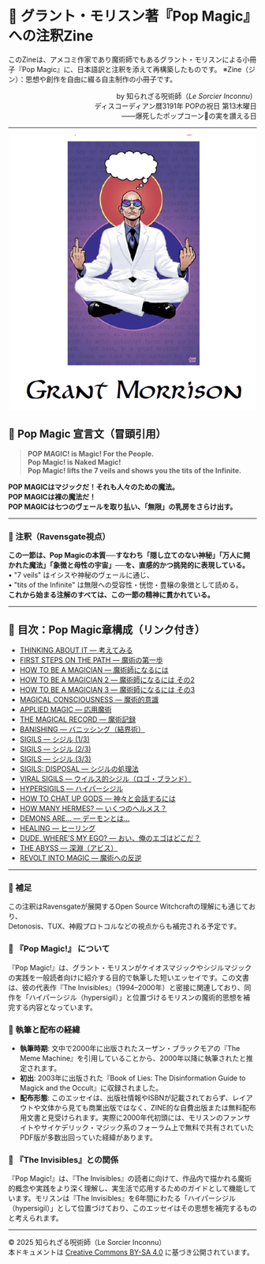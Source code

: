 # 🐌 グラント・モリスン著『Pop Magic』への注釈Zine

このZineは、アメコミ作家であり魔術師でもあるグラント・モリスンによる小冊子『Pop Magic』に、日本語訳と注釈を添えて再構築したものです。
※Zine（ジン）：思想や創作を自由に綴る自主制作の小冊子です。

<div align="right">

by 知られざる呪術師（*Le Sorcier Inconnu*）  
ディスコーディアン暦3191年 POPの祝日 第13木曜日  
――爆死したポップコーン🌽の実を讃える日  

</div>

---
<div align="center">
 <img src="Grant_Morrison.png" width="500">
</div>

## 🧛 Pop Magic 宣言文（冒頭引用）

> **POP MAGIC! is Magic! For the People.**  
> **Pop Magic! is Naked Magic!**  
> **Pop Magic! lifts the 7 veils and shows you the tits of the Infinite.**

**POP MAGICはマジックだ！それも人々のための魔法。**  
**POP MAGICは裸の魔法だ！**  
**POP MAGICは七つのヴェールを取り払い、「無限」の乳房をさらけ出す。**

---

### 🐌 注釈（Ravensgate視点）

**この一節は、Pop Magicの本質──すなわち「隠し立てのない神秘」「万人に開かれた魔法」「象徴と母性の宇宙」──を、直感的かつ挑発的に表現している。**  
 • "7 veils" はイシスや神秘のヴェールに通じ、  
 • "tits of the Infinite" は無限への受容性・恍惚・豊穣の象徴として読める。  
**これから始まる注解のすべては、この一節の精神に貫かれている。**

---

## 🧛 目次：Pop Magic章構成（リンク付き）

- [THINKING ABOUT IT — 考えてみる](pop_magic_annotation_01.md)
- [FIRST STEPS ON THE PATH — 魔術の第一歩](pop_magic_annotation_02.md)
- [HOW TO BE A MAGICIAN — 魔術師になるには](pop_magic_annotation_03.md)
- [HOW TO BE A MAGICIAN 2 — 魔術師になるには その2](pop_magic_annotation_04.md)
- [HOW TO BE A MAGICIAN 3 — 魔術師になるには その3](pop_magic_annotation_05.md)
- [MAGICAL CONSCIOUSNESS — 魔術的意識](pop_magic_annotation_06.md)
- [APPLIED MAGIC — 応用魔術](pop_magic_annotation_07.md)
- [THE MAGICAL RECORD — 魔術記録](pop_magic_annotation_08.md)
- [BANISHING — バニッシング（結界術）](pop_magic_annotation_09.md)
- [SIGILS — シジル (1/3)](pop_magic_annotation_10-1.md)
- [SIGILS — シジル (2/3)](pop_magic_annotation_10-2.md)
- [SIGILS — シジル (3/3)](pop_magic_annotation_10-3.md)
- [SIGILS: DISPOSAL — シジルの処理法](pop_magic_annotation_11.md)
- [VIRAL SIGILS — ウイルス的シジル（ロゴ・ブランド）](pop_magic_annotation_12.md)
- [HYPERSIGILS — ハイパーシジル](pop_magic_annotation_13.md)
- [HOW TO CHAT UP GODS — 神々と会話するには](pop_magic_annotation_14.md)
- [HOW MANY HERMES? — いくつのヘルメス？](pop_magic_annotation_15.md)
- [DEMONS ARE… — デーモンとは…](pop_magic_annotation_16.md)
- [HEALING — ヒーリング](pop_magic_annotation_17.md)
- [DUDE, WHERE'S MY EGO? — おい、俺のエゴはどこだ？](pop_magic_annotation_18.md)
- [THE ABYSS — 深淵（アビス）](pop_magic_annotation_19.md)
- [REVOLT INTO MAGIC — 魔術への反逆](pop_magic_annotation_20.md)

---

### 🐌 補足

この注釈はRavensgateが展開するOpen Source Witchcraftの理解にも通じており、  
Detonosis、TUX、神殿プロトコルなどの視点からも補完される予定です。

### 🐌 『Pop Magic!』 について

『Pop Magic!』は、グラント・モリスンがケイオスマジックやシジルマジックの実践を一般読者向けに紹介する目的で執筆した短いエッセイです。この文書は、彼の代表作『The Invisibles』（1994–2000年）と密接に関連しており、同作を「ハイパーシジル（hypersigil）」と位置づけるモリスンの魔術的思想を補完する内容となっています。

### 🐌 執筆と配布の経緯

- **執筆時期**: 文中で2000年に出版されたスーザン・ブラックモアの『The Meme Machine』を引用していることから、2000年以降に執筆されたと推定されます。
- **初出**: 2003年に出版された『Book of Lies: The Disinformation Guide to Magick and the Occult』に収録されました。
- **配布形態**: このエッセイは、出版社情報やISBNが記載されておらず、レイアウトや文体から見ても商業出版ではなく、ZINE的な自費出版または無料配布用文書と見受けられます。実際に2000年代初頭には、モリスンのファンサイトやサイケデリック・マジック系のフォーラム上で無料で共有されていたPDF版が多数出回っていた経緯があります。

### 🐌 『The Invisibles』との関係

『Pop Magic!』は、『The Invisibles』の読者に向けて、作品内で描かれる魔術的概念や実践をより深く理解し、実生活で応用するためのガイドとして機能しています。モリスンは『The Invisibles』を6年間にわたる「ハイパーシジル（hypersigil）」として位置づけており、このエッセイはその思想を補完するものと考えられます。

---

© 2025 知られざる呪術師（Le Sorcier Inconnu）  
本ドキュメントは [Creative Commons BY-SA 4.0](https://creativecommons.org/licenses/by-sa/4.0/deed.ja) に基づき公開されています。
